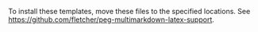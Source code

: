 To install these templates, move these files to
the specified locations. See
https://github.com/fletcher/peg-multimarkdown-latex-support.

